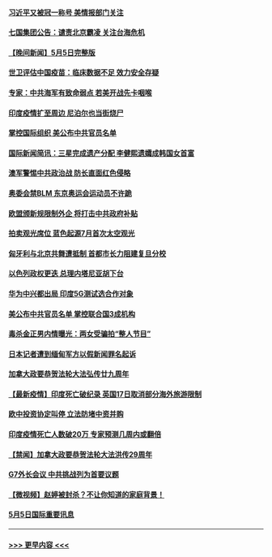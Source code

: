 #### [习近平又被冠一称号 美情报部门关注](../pages/prog202/a103111921.md?t=05061602) 
#### [七国集团公告：谴责北京霸凌 关注台海危机](../pages/prog202/a103111840.md?t=05061602) 
#### [【晚间新闻】5月5日完整版](../pages/prog202/a103111782.md?t=05061602) 
#### [世卫评估中国疫苗：临床数据不足 效力安全存疑](../pages/prog202/a103111836.md?t=05061602) 
#### [专家：中共海军有致命弱点 若美开战先卡咽喉](../pages/prog202/a103111807.md?t=05061602) 
#### [印度疫情扩至周边 尼泊尔也当街烧尸](../pages/prog202/a103111613.md?t=05061602) 
#### [掌控国际组织 美公布中共官员名单](../pages/prog202/a103111427.md?t=05061602) 
#### [国际新闻简讯：三星完成遗产分配 李健熙遗孀成韩国女首富](../pages/prog202/a103110795.md?t=05061602) 
#### [澳军警惕中共政治战 防长直面红色侵略](../pages/prog202/a103110789.md?t=05061602) 
#### [奥委会禁BLM 东京奥运会运动员不许跪](../pages/prog202/a103111617.md?t=05061602) 
#### [欧盟颁新规限制外企 将打击中共政府补贴](../pages/prog202/a103111623.md?t=05061602) 
#### [拍卖观光席位 蓝色起源7月首次太空观光](../pages/prog202/a103111625.md?t=05061602) 
#### [匈牙利与北京共舞遭抵制 首都市长力阻建复旦分校](../pages/prog202/a103111584.md?t=05061602) 
#### [以色列政权更迭 总理内塔尼亚胡下台](../pages/prog202/a103111621.md?t=05061602) 
#### [华为中兴都出局 印度5G测试选合作对象](../pages/prog202/a103111599.md?t=05061602) 
#### [美公布中共官员名单 掌控联合国3成机构](../pages/prog202/a103111472.md?t=05061602) 
#### [毒杀金正男内情曝光：两女受骗拍“整人节目”](../pages/prog202/a103111548.md?t=05061602) 
#### [日本记者遭到缅甸军方以假新闻罪名起诉](../pages/prog202/a103111559.md?t=05061602) 
#### [加拿大政要恭贺法轮大法弘传廿九周年](../pages/prog202/a103111441.md?t=05061602) 
#### [【最新疫情】印度死亡破纪录 英国17日取消部分海外旅游限制](../pages/prog202/a103111432.md?t=05061602) 
#### [欧中投资协定叫停 立法防堵中资并购](../pages/prog202/a103111424.md?t=05061602) 
#### [印度疫情死亡人数破20万 专家预测几周内或翻倍](../pages/prog202/a103111325.md?t=05061602) 
#### [【禁闻】加拿大政要恭贺法轮大法洪传29周年](../pages/prog202/a103111416.md?t=05061602) 
#### [G7外长会议 中共挑战列为首要议题](../pages/prog202/a103111396.md?t=05061602) 
#### [【微视频】赵婷被封杀？不让你知道的家庭背景！](../pages/prog202/a103111392.md?t=05061602) 
#### [5月5日国际重要讯息](../pages/prog202/a103111340.md?t=05061602) 

----
#### [ >>> 更早内容 <<< ](../indexes/prog202-earlier.md)
